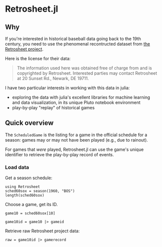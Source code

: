 # Retrosheet.jl

## Why

If you're interested in historical baseball data going back to the 19th century, you need to use the phenomenal recontructed dataset from [the Retrosheet project](https://www.retrosheet.org).

Here is the license for their data:

> The information used here was obtained free of charge from and is copyrighted by Retrosheet.  Interested parties may contact Retrosheet at 20 Sunset Rd., Newark, DE 19711.


I have two particular interests in working with this data in julia:

- exploring the data with julia's excellent libraries for machine learning and data visualization, in its unique Pluto notebook environment
- play-by-play "replay" of historical games


## Quick overview

The `ScheduledGame` is the listing for a game in the official schedule for a season: games may or may not have been played (e.g., due to rainout).

For games that *were* played, Retrosheet.jl can use the game's unique identifier to retrieve the play-by-play record of events.

### Load data

Get a season schedule:

```@example eg
using Retrosheet
sched60sox = season(1960, "BOS")
length(sched60sox)
```
Choose a game, get its ID.
```@example eg
game10 = sched60sox[10]
```
```@example eg
game10id = game10 |> gameid
```
Retrieve raw Retrosheet project data:
```@example eg
raw = game10id |> gamerecord
```


